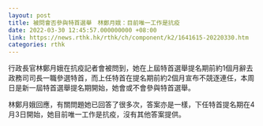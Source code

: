 ```yaml
---
layout: post
title: 被問會否參與特首選舉　林鄭月娥：目前唯一工作是抗疫
date: 2022-03-30 12:45:57.000000000 +08:00
link: https://news.rthk.hk/rthk/ch/component/k2/1641615-20220330.htm
categories: rthk
---
```


行政長官林鄭月娥在抗疫記者會被問到，她在上屆特首選舉提名期前約1個月辭去政務司司長一職參選特首，而上任特首在提名期前約2個月宣布不競逐連任，本周日是新一屆特首選舉提名期開始，她會或不會參與特首選舉。

林鄭月娥回應，有關問題她已回答了很多次，答案亦是一樣，下任特首提名期在4月3日開始，她目前唯一工作是抗疫，沒有其他答案提供。

